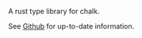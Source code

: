 A rust type library for chalk.

See [Github](https://github.com/rust-lang/chalk) for up-to-date information.
